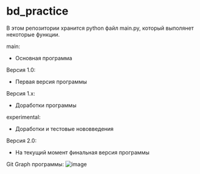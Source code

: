 # bd_practice
В этом репозитории хранится python файл main.py, который выполянет некоторые функции.

main:
- Основная программа

Версия 1.0:
- Первая версия программы

Версия 1.х:
- Доработки программы

experimental:
- Доработки и тестовые нововведения

Версия 2.0:
- На текущий момент финальная версия программы

Git Graph программы:
![image](https://github.com/tsukerin/bd_practice/assets/107303964/18b1bc1e-4d80-45e6-958f-65cf81434e63)
